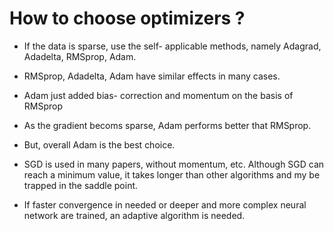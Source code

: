# How to choose optimizers ?

- If the data is sparse, use the self- applicable methods, namely Adagrad, Adadelta, RMSprop, Adam.

- RMSprop, Adadelta, Adam have similar effects in many cases.

- Adam just added bias- correction and momentum on the basis of RMSprop

- As the gradient becoms sparse, Adam performs better that RMSprop.

- But, overall Adam is the best choice.

- SGD is used in many papers, without momentum, etc. Although SGD can reach a minimum value, it takes longer than other algorithms and my be trapped in the saddle point.

- If faster convergence in needed or deeper and more complex neural network are trained, an adaptive algorithm is needed.
